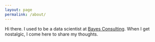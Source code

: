 ```yaml
---
layout: page
permalink: /about/
---
```


Hi there. I used to be a data scientist at [Bayes Consulting](http://bayesconsulting.io/). When I get nostalgic, I come here to share my thoughts. 